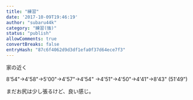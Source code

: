 ```yaml
---
title: "練習"
date: '2017-10-09T19:46:19'
author: "subaru44k"
category: "練習(強)"
status: "publish"
allowComments: true
convertBreaks: false
entryHash: "87c6f4062d9d3df1efa0f37d64ece7f3"
---
```

家の近く

8'54"→4'58"→5'00"→4'57"→4'54"
→4'51"→4'50"→4'41"→8'43"
(51'49")

まだお尻は少し張るけど、良い感じ。
